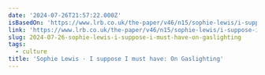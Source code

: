 ```yaml
---
date: '2024-07-26T21:57:22.000Z'
isBasedOn: 'https://www.lrb.co.uk/the-paper/v46/n15/sophie-lewis/i-suppose-i-must-have'
link: 'https://www.lrb.co.uk/the-paper/v46/n15/sophie-lewis/i-suppose-i-must-have'
slug: 2024-07-26-sophie-lewis-i-suppose-i-must-have-on-gaslighting
tags:
  - culture
title: 'Sophie Lewis · I suppose I must have: On Gaslighting'
---
```

 
